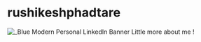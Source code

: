 # rushikeshphadtare
![_Blue Modern Personal LinkedIn Banner](https://github.com/Rushi0207/rushikeshphadtare/assets/113949814/f928dec5-1c41-4b85-9c31-e6fc959d6dd3)
 Little more about me !
 <br>
 
